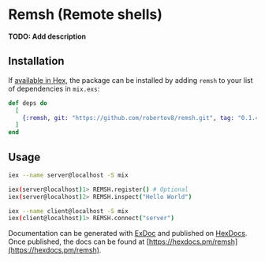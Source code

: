 # Remsh (Remote shells)

**TODO: Add description**

## Installation

If [available in Hex](https://hex.pm/docs/publish), the package can be installed
by adding `remsh` to your list of dependencies in `mix.exs`:

```elixir
def deps do
  [
    {:remsh, git: "https://github.com/robertov8/remsh.git", tag: "0.1.4"}
  ]
end
```

## Usage
```bash
iex --name server@localhost -S mix

iex(server@localhost)1> REMSH.register() # Optional
iex(server@localhost)2> REMSH.inspect("Hello World")
```


```bash
iex --name client@localhost -S mix
iex(client@localhost)1> REMSH.connect("server")
```

Documentation can be generated with [ExDoc](https://github.com/elixir-lang/ex_doc)
and published on [HexDocs](https://hexdocs.pm). Once published, the docs can
be found at [https://hexdocs.pm/remsh](https://hexdocs.pm/remsh).

